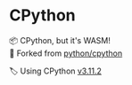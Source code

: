 # CPython

📦 CPython, but it's WASM! \
🔀 Forked from [python/cpython]

🏷️ Using CPython [v3.11.2]

[python/cpython]: https://github.com/python/cpython#readme
[v3.11.2]: https://github.com/python/cpython/releases/tag/v3.11.2
